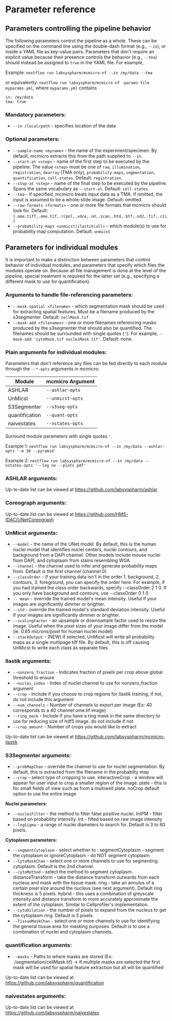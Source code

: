 # Parameter reference

## Parameters controlling the pipeline behavior

The following parameters control the pipeline as a whole. These can be specified on the command line using the double-dash format (e.g., `--in`), or inside a YAML file as key-value pairs. Parameters that don't require an explicit value because their presence controls the behavior (e.g., `--tma`) should instead be assigned to `true` in the YAML file. For example,

Example: `nextflow run labsyspharm/mcmicro-nf --in /my/data --tma`

or equivalently: `nextflow run labsyspharm/mcmicro-nf -params-file myparams.yml`, where `myparams.yml` contains
```
in: /my/data
tma: true
```

### Mandatory parameters:

* `--in /local/path` - specifies location of the data

### Optional parameters:

* `--sample-name <myname>` - the name of the experiment/specimen. By default, mcmicro extracts this from the path supplied to `--in`.
* `--start-at <step>` - name of the first step to be executed by the pipeline. The value `<step>` must be one of `raw`, `illumination`, `registration`, `dearray` (TMA only), `probability-maps`, `segmentation`, `quantification`, `cell-states`. Default: `registration`.
* `--stop-at <step>` - name of the final step to be executed by the pipeline. Spans the same vocabulary as `--start-at`. Default: `cell-states`.
* `--tma` - if specified, mcmicro treats input data as a TMA. If omitted, the input is assumed to be a whole-slide image. Default: omitted.
* `--raw-formats <formats>` - one or more file formats that mcmicro should look for. Default: `{.ome.tiff,.ome.tif,.rcpnl,.xdce,.nd,.scan,.htd,.btf,.nd2,.tif,.czi}`
* `--probability-maps <unmicst|ilastik|all>` - which module(s) to use for probability map computation. Default: `unmicst`

## Parameters for individual modules

It is important to make a distinction between parameters that control behavior of individual modules, and parameters that specify which files the modules operate on. Because all file management is done at the level of the pipeline, special treatment is required for the latter set (e.g., specifying a different mask to use for quantification).

### Arguments to handle file-referencing parameters:

* `--mask-spatial <filename>` - which segmentation mask should be used for extracting spatial features. Must be a filename produced by the s3segmenter. Default: `cellMask.tif`
* `--mask-add <filenames>` - one or more filenames referencing masks produced by the s3segmenter that should also be quantified. The filenames should be surrounded with single quotes (`'`). For example, `--mask-add 'cytoMask.tif nucleiMask.tif'`. Default: none.

### Plain arguments for individual modules:

Parameters that don't reference any files can be fed directly to each module through the `--*-opts` arguments in mcmicro:

| Module | mcmicro Argument |
| --- | --- |
| ASHLAR | `--ashlar-opts` |
| UnMicst | `--unmicst-opts` |
| S3Segmenter | `--s3seg-opts` |
| quantification | `--quant-opts` |
| naivestates | `--nstates-opts` |

Surround module parameters with single quotes `'`.

Example 1: `nextflow run labsyspharm/mcmicro-nf --in /my/data --ashlar-opts '-m 30 --pyramid'`

Example 2: `nextflow run labsyspharm/mcmicro-nf --in /my/data --nstates-opts '--log no --plots pdf'`

### ASHLAR arguments:

Up-to-date list can be viewed at https://github.com/labsyspharm/ashlar

### Coreograph arguments:

Up-to-date list can be viewed at https://github.com/HMS-IDAC/UNetCoreograph

### UnMicst arguments:

* `--model` - the name of the UNet model. By default, this is the human nuclei model that identifies nuclei centers, nuclei contours, and background from a DAPI channel. Other models include mouse nuclei from DAPI, and cytoplasm from stains resembling WGA
* `--channel` - the channel used to infer and generate probability maps from. Default is the first channel (channel 0)
* `--classOrder` - if your training data isn't in the order 1. background, 2. contours, 3. foreground, you can specify the order here. For example, if you had trained the class order backwards, specify --classOrder 2 1 0. If you only have background and contours, use --classOrder 0 1 0
* `-- mean` - override the trained model's mean intensity. Useful if your images are significantly dimmer or brighter.
* `--std` - override the trained model's standard deviation intensity. Useful if your images are significantly dimmer or brighter.
* `--scalingFactor` - an upsample or downsample factor used to resize the image. Useful when the pixel sizes of your image differ from the model (ie. 0.65 microns/pixel for human nuclei model)
* `--stackOutput` - (NEW) if selected, UnMicst will write all probability maps as a single multipage tiff file. By default, this is off causing UnMicst to write each class as separate files

### Ilastik arguments:
* `--nonzero_fraction` - Indicates fraction of pixels per crop above global threshold to ensure
* `--nuclei_index` - Index of nuclei channel to use for nonzero_fraction argument
* `--crop` - Include if you choose to crop regions for ilastik training, if not, do not include this argument
* `--num_channels` - Number of channels to export per image (Ex: 40 corresponds to a 40 channel ome.tif image)
* `--ring_mask` - Include if you have a ring mask in the same directory to use for reducing size of hdf5 image. do not include if not
* `--crop_amount` -  Number of crops you would like to extract

Up-to-date list can be viewed at https://github.com/labsyspharm/mcmicro-ilastik

### S3Segmenter arguments:
* `--probMapChan` - override the channel to use for nuclei segmentation. By default, this is extracted from the filename in the probabilty map 
* `--crop` - select type of cropping to use. interactiveCrop - a window will appear for user input to crop a smaller region of the image. plate - this is for small fields of view such as from a multiwell plate. noCrop default option to use the entire image

**Nuclei parameters:**
* `--nucleiFilter` - the method to filter false positive nuclei. IntPM - filter based on probability intensity. Int - filted based on raw image intensity
* `--logSigma` - a range of nuclei diameters to search for. Default is 3 to 60 pixels.

**Cytoplasm parameters:**
* `--segmentCytoplasm` - select whether to : segmentCytoplasm - segment the cytoplasm or ignoreCytoplasm - do NOT segment cytoplasm
* `--CytoMaskChan` - select one or more channels to use for segmenting cytoplasm. Default is the 2nd channel.
* `--cytoMethod` - select the method to segment cytoplasm. distanceTransform - take the distance transform outwards from each nucleus and mask with the tissue mask. ring - take an annulus of a certain pixel size around the nucleus (see next argument). Default ring thickness is 5 pixels. hybrid - this uses a combination of greyscale intensity and distance transform to more accurately approximate the extent of the cytoplasm. Similar to Cellprofiler's implementation.
* `--cytoDilation` - the number of pixels to expand from the nucleus to get the cytoplasm ring. Default is 5 pixels.
* `--TissueMaskChan` - select one or more channels to use for identifying the general tissue area for masking purposes. Default is to use a combination of nuclei and cytoplasm channels.

### quantification arguments:
* `--masks` - Paths to where masks are stored (Ex: ./segmentation/cellMask.tif) -> If multiple masks are selected the first mask will be used for spatial feature extraction but all will be quantified

Up-to-date list can be viewed at https://github.com/labsyspharm/quantification


### naivestates arguments:

Up-to-date list can be viewed at https://github.com/labsyspharm/naivestates
